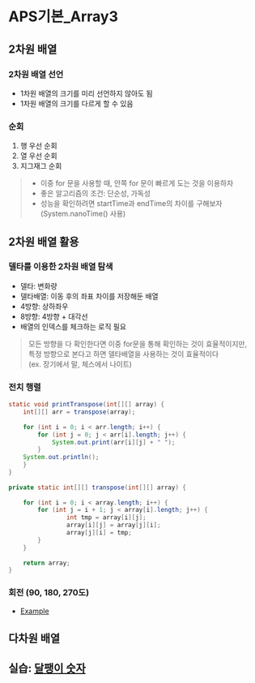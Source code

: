# APS기본_Array3

## 2차원 배열

### 2차원 배열 선언
* 1차원 배열의 크기를 미리 선언하지 않아도 됨
* 1차원 배열의 크기를 다르게 할 수 있음

### 순회
1. 행 우선 순회
2. 열 우선 순회
3. 지그재그 순회
> * 이중 for 문을 사용할 때, 안쪽 for 문이 빠르게 도는 것을 이용하자
> * 좋은 알고리즘의 조건: 단순성, 가독성
> * 성능을 확인하려면 startTime과 endTime의 차이를 구해보자 (System.nanoTime() 사용)

## 2차원 배열 활용

### 델타를 이용한 2차원 배열 탐색
* 델타: 변화량
* 델타배열: 이동 후의 좌표 차이를 저장해둔 배열
* 4방향: 상하좌우
* 8방향: 4방향 + 대각선
* 배열의 인덱스를 체크하는 로직 필요
> 모든 방향을 다 확인한다면 이중 for문을 통해 확인하는 것이 효율적이지만,<br>특정 방향으로 본다고 하면 델타배열을 사용하는 것이 효율적이다<br>(ex. 장기에서 말, 체스에서 나이트)

### 전치 행렬
```java
static void printTranspose(int[][] array) {
	int[][] arr = transpose(array);
		
	for (int i = 0; i < arr.length; i++) {
		for (int j = 0; j < arr[i].length; j++) {
			System.out.print(arr[i][j] + " ");
		}
	System.out.println();
	}
}
	
private static int[][] transpose(int[][] array) {
		
	for (int i = 0; i < array.length; i++) {
		for (int j = i + 1; j < array[i].length; j++) {
				int tmp = array[i][j];
				array[i][j] = array[j][i];
				array[j][i] = tmp;
		}
	}
		
	return array;
}
```

### 회전 (90, 180, 270도)
- [Example](https://swexpertacademy.com/main/code/problem/problemDetail.do?contestProbId=AV5Pq-OKAVYDFAUq)

## 다차원 배열

## 실습: [달팽이 숫자](https://swexpertacademy.com/main/code/problem/problemDetail.do?contestProbId=AV5PobmqAPoDFAUq&categoryId=AV5PobmqAPoDFAUq&categoryType=CODE&problemTitle=%EB%8B%AC%ED%8C%BD%EC%9D%B4&orderBy=FIRST_REG_DATETIME&selectCodeLang=ALL&select-1=&pageSize=10&pageIndex=1&&&&&&&&&)
